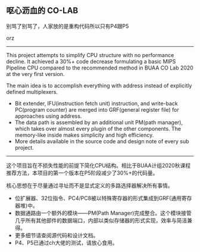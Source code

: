 ## 呕心沥血的 CO-LAB

别骂了别骂了，人家放的是重构代码所以只有P4跟P5

orz

---

This project attempts to simplify CPU structure with no performance decline. It achieved a 30%+ code decrease formulating a basic MIPS Pipeline CPU compared to the recommended method in BUAA CO Lab 2020 at the very first version.

The main idea is to accomplish everything with address instead of explicitly defined multiplexers. 

- Bit extender, IFU(instruction fetch unit) instruction, and write-back PC(program counter) are merged into GRF(general register file) for approaches using address.
- The data path is assembled by an additional unit PM(path manager), which takes over almost every plugin of the other components. The memory-like inside makes simplicity and high efficiency.
- More details available in the source code and design note of every sub project.

---

这个项目旨在不损失性能的前提下简化CPU结构。相比于BUAA计组2020秋课程推荐方法，本项目的第一个版本在P5阶段减少了30%+的代码量。

核心思想在于尽量通过寻址而不是显式定义的多路选择器解决所有事情。

- 位扩展器、32位指令、PC4/PC8被以特殊寄存器的形式集成到GRF(通用寄存器堆)中。
- 数据通路由一个额外的模块——PM(Path Manager)完成整合。这个模块接管几乎所有其他部件的数据端口，内部以类似存储器的形式实现，效率与简洁兼得。
- 更多细节请查阅源代码和设计文档。
- P4、P5已通过ch大佬的测试，请放心食用。
